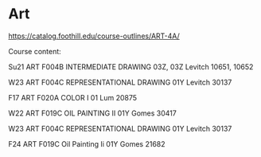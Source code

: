 # Art
https://catalog.foothill.edu/course-outlines/ART-4A/

Course content:

Su21 ART F004B INTERMEDIATE DRAWING 03Z, 03Z Levitch 10651, 10652

W23 ART F004C REPRESENTATIONAL DRAWING 01Y Levitch 30137

F17 ART F020A COLOR I 01 Lum 20875

W22 ART F019C OIL PAINTING II 01Y Gomes 30417

W23 ART F004C REPRESENTATIONAL DRAWING 01Y Levitch 30137

F24 ART F019C Oil Painting Ii 01Y Gomes 21682
